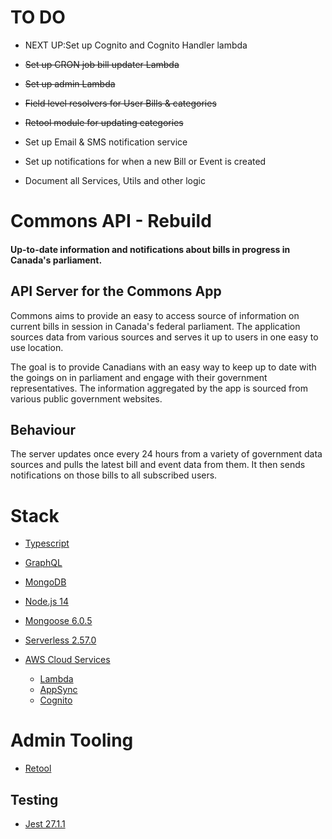 # TO DO

- NEXT UP:Set up Cognito and Cognito Handler lambda

- ~~Set up CRON job bill updater Lambda~~
- ~~Set up admin Lambda~~
- ~~Field level resolvers for User Bills & categories~~
- ~~Retool module for updating categories~~
- Set up Email & SMS notification service
- Set up notifications for when a new Bill or Event is created
- Document all Services, Utils and other logic

# Commons API - Rebuild

#### Up-to-date information and notifications about bills in progress in Canada's parliament.

## API Server for the Commons App

Commons aims to provide an easy to access source of information on current bills in session in Canada's federal parliament. The application sources data from various sources and serves it up to users in one easy to use location.

The goal is to provide Canadians with an easy way to keep up to date with the goings on in parliament and engage with their government representatives. The information aggregated by the app is sourced from various public government websites.

## Behaviour

The server updates once every 24 hours from a variety of government data sources and pulls the latest bill and event data from them. It then sends notifications on those bills to all subscribed users.

# Stack

- [Typescript](https://www.typescriptlang.org/)
- [GraphQL](https://graphql.org/)
- [MongoDB](https://www.mongodb.com/)

- [Node.js 14](https://nodejs.org/en/)
- [Mongoose 6.0.5](https://mongoosejs.com/)
- [Serverless 2.57.0](https://serverless.com/)

- [AWS Cloud Services](https://aws.amazon.com/)
  - [Lambda](https://aws.amazon.com/lambda/)
  - [AppSync](https://aws.amazon.com/appsync/)
  - [Cognito](https://aws.amazon.com/cognito/)

# Admin Tooling

- [Retool](https://retool.com/)

## Testing

- [Jest 27.1.1](https://jestjs.io/)

